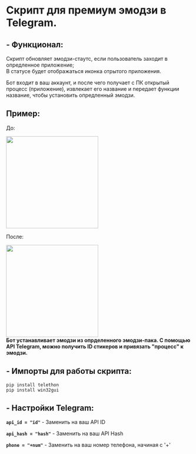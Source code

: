 <b><h1>Скрипт для премиум эмодзи в Telegram.</h1></b>
<h2>- Функционал:</h2>
<p>Скрипт обновляет эмодзи-стаутс, если пользователь заходит в опредленное приложение;<br>В статусе будет отображаться иконка отрытого приложения.</p>
<p>Бот входит в ваш аккаунт, и после чего получает с ПК открытый процесс (приложение), извлекает его название и передает функции название, чтобы установить опредленный эмодзи.</p>

<b><h2>Пример:</h2></b>
<p>До:</p>
<img src='https://github.com/user-attachments/assets/9b839296-ff70-4b89-b712-6cc2ff887e8f' width=250px>
<p>После:</p>
<img src='https://github.com/user-attachments/assets/f3166f16-7665-4944-92bf-4fedd6085e19' width=250px>
<br>
<b>Бот устанавливает эмодзи из опрделенного эмодзи-пака. С помощью API Telegram, можно получить ID стикеров и привязать "процесс" к эмодзи.</b>
<br>
<b><h2>- Импорты для работы скрипта:</h2></b>
<code>pip install telethon</code><br>
<code>pip install win32gui</code>
<br>
<b><h2>- Настройки Telegram:</h2></b>
<b><p><code>api_id = "id"</code></b> - Заменить на ваш API ID</p>
<b><p><code>api_hash = "hash"</code></b> - Заменить на ваш API Hash</p>
<b><p><code>phone = "+num"</code></b> - Заменить на ваш номер телефона, начиная с '+'</p>
